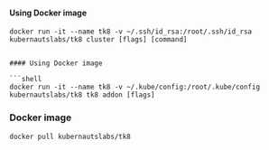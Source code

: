 #### Using Docker image

```shell
docker run -it --name tk8 -v ~/.ssh/id_rsa:/root/.ssh/id_rsa kubernautslabs/tk8 cluster [flags] [command]


#### Using Docker image

```shell
docker run -it --name tk8 -v ~/.kube/config:/root/.kube/config kubernautslabs/tk8 tk8 addon [flags]
```


### Docker image

```shell
docker pull kubernautslabs/tk8
```